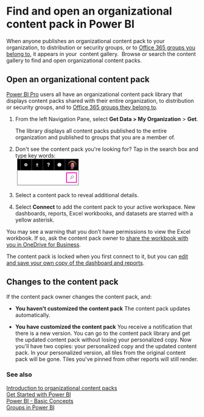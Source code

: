 <properties 
   pageTitle="Find and open an organizational content pack"
   description="Find and open an organizational content pack in Power BI"
   services="powerbi" 
   documentationCenter="" 
   authors="maggiesMSFT" 
   manager="mblythe" 
   editor=""
   tags=""/>
 
<tags
   ms.service="powerbi"
   ms.devlang="NA"
   ms.topic="article"
   ms.tgt_pltfrm="NA"
   ms.workload="powerbi"
   ms.date="01/27/2016"
   ms.author="maggies"/>

# Find and open an organizational content pack in Power BI  

When anyone publishes an organizational content pack to your organization, to distribution or security groups, or to [Office 365 groups you belong to](powerbi-service-groups.md), it appears in your  content gallery.  Browse or search the content gallery to find and open organizational content packs.

## Open an organizational content pack  
[Power BI Pro](https://powerbi.microsoft.com/pricing) users all have an organizational content pack library that displays content packs shared with their entire organization, to distribution or security groups, and to [Office 365 groups they belong to](powerbi-service-groups.md).  

1.  From the left Navigation Pane, select **Get Data \> My Organization** \> **Get**.

    The library displays all content packs published to the entire organization and published to groups that you are a member of.

2.  Don't see the content pack you're looking for? Tap in the search box and type key words:  
	 ![](media/powerbi-service-organizational-content-pack-find-and-open/cp_searchbox.png)

3.  Select a content pack to reveal additional details.

4.  Select **Connect** to add the content pack to your active workspace. New dashboards, reports, Excel workbooks, and datasets are starred with a yellow asterisk.

You may see a warning that you don’t have permissions to view the Excel workbook. If so, ask the content pack owner to [share the workbook with you in OneDrive for Business](https://support.office.com/en-us/article/Share-documents-or-folders-in-Office-365-1fe37332-0f9a-4719-970e-d2578da4941c). 

The content pack is locked when you first connect to it, but you can [edit and save your own copy of the dashboard and reports](powerbi-service-organizational-content-packs-use-and-work-with.md). 

## Changes to the content pack  
If the content pack owner changes the content pack, and: 
 
- **You haven't customized the content pack** The content pack updates automatically.

- **You have customized the content pack** You receive a notification that there is a new version. You can go to the content pack library and get the updated content pack without losing your personalized copy. Now you'll have two copies: your personalized copy and the updated content pack.  In your personalized version, all tiles from the original content pack will be gone. Tiles you've pinned from other reports will still render. 

### See also  
[Introduction to organizational content packs](powerbi-service-organizational-content-packs-introduction.md)  
[Get Started with Power BI](powerbi-service-get-started.md)  
[Power BI - Basic Concepts](powerbi-service-basic-concepts.md)  
[Groups in Power BI](powerbi-service-groups.md)  
